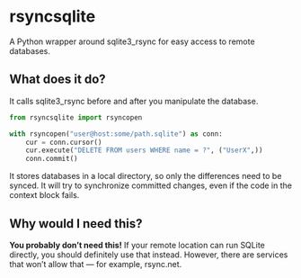 # rsyncsqlite

A Python wrapper around sqlite3_rsync for easy access to remote databases.

## What does it do?

It calls sqlite3_rsync before and after you manipulate the database.


```python
from rsyncsqlite import rsyncopen

with rsyncopen("user@host:some/path.sqlite") as conn:
    cur = conn.cursor()
    cur.execute("DELETE FROM users WHERE name = ?", ("UserX",))
    conn.commit()

```

It stores databases in a local directory, so only the differences need to be
synced. It will try to synchronize committed changes, even if the code in the
context block fails.

## Why would I need this?

**You probably don’t need this!** If your remote location can run SQLite directly, you should
definitely use that instead. However, there are services that won’t allow that — for example, rsync.net.

